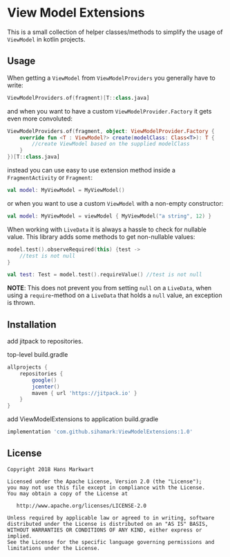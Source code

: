 # View Model Extensions

This is a small collection of helper classes/methods to simplify the usage of `ViewModel` in kotlin projects.

Usage
-----

When getting a `ViewModel` from `ViewModelProviders` you generally have to write:

```kotlin
ViewModelProviders.of(fragment)[T::class.java]
```

and when you want to have a custom `ViewModelProvider.Factory` it gets even more convoluted:

```kotlin
ViewModelProviders.of(fragment, object: ViewModelProvider.Factory {
    override fun <T : ViewModel?> create(modelClass: Class<T>): T {
        //create ViewModel based on the supplied modelClass
    }
})[T::class.java]
```

instead you can use easy to use extension method inside a `FragmentActivity` or `Fragment`:

```kotlin
val model: MyViewModel = MyViewModel()
```

or when you want to use a custom `ViewModel` with a non-empty constructor:

```kotlin
val model: MyViewModel = viewModel { MyViewModel("a string", 12) }
```

When working with `LiveData` it is always a hassle to check for nullable value. 
This library adds some methods to get non-nullable values:

```kotlin
model.test().observeRequired(this) {test -> 
    //test is not null
}

val test: Test = model.test().requireValue() //test is not null
```

**NOTE**: This does not prevent you from setting `null` on a `LiveData`, when using a 
`require`-method on a `LiveData` that holds a `null` value, an exception is thrown.

Installation
------------

add jitpack to repositories.

top-level build.gradle
```groovy
allprojects {
    repositories {
        google()
        jcenter()
        maven { url 'https://jitpack.io' }
    }
}
```

add ViewModelExtensions to application build.gradle
```groovy
implementation 'com.github.sihamark:ViewModelExtensions:1.0'
```

License
-------

    Copyright 2018 Hans Markwart

    Licensed under the Apache License, Version 2.0 (the "License");
    you may not use this file except in compliance with the License.
    You may obtain a copy of the License at

       http://www.apache.org/licenses/LICENSE-2.0

    Unless required by applicable law or agreed to in writing, software
    distributed under the License is distributed on an "AS IS" BASIS,
    WITHOUT WARRANTIES OR CONDITIONS OF ANY KIND, either express or implied.
    See the License for the specific language governing permissions and
    limitations under the License.
